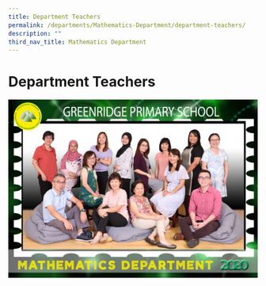 ```yaml
---
title: Department Teachers
permalink: /departments/Mathematics-Department/department-teachers/
description: ""
third_nav_title: Mathematics Department
---
```

# Department Teachers

![](/images/Departments/Mathematics%20Department/MATHEMATICS_P1.jpg)